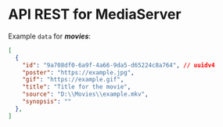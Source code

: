 # API REST for MediaServer

Example ``data`` for ***movies***:

````json
[
  {
    "id": "9a708df0-6a9f-4a66-9da5-d65224c8a764", // uuidv4
    "poster": "https://example.jpg",
    "gif": "https://example.gif",
    "title": "Title for the movie",
    "source": "D:\\Movies\\example.mkv",
    "synopsis": ""
  },
]
````